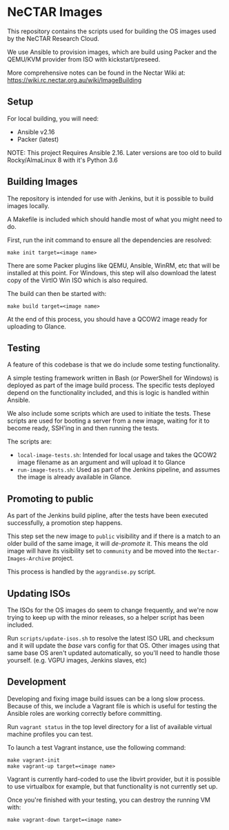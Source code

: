 NeCTAR Images
=============

This repository contains the scripts used for building the OS images
used by the NeCTAR Research Cloud.

We use Ansible to provision images, which are build using Packer and the
QEMU/KVM provider from ISO with kickstart/preseed.

More comprehensive notes can be found in the Nectar Wiki at:
https://wiki.rc.nectar.org.au/wiki/ImageBuilding


Setup
-----

For local building, you will need:
* Ansible v2.16
* Packer (latest)

NOTE: This project Requires Ansible 2.16. Later versions are too old to build
Rocky/AlmaLinux 8 with it's Python 3.6


Building Images
---------------

The repository is intended for use with Jenkins, but it is possible to build
images locally.

A Makefile is included which should handle most of what you might need to do.

First, run the init command to ensure all the dependencies are resolved:
```
make init target=<image name>
```

There are some Packer plugins like QEMU, Ansible, WinRM, etc that will be
installed at this point. For Windows, this step will also download the
latest copy of the VirtIO Win ISO which is also required.

The build can then be started with:
```
make build target=<image name>
```

At the end of this process, you should have a QCOW2 image ready for uploading
to Glance.


Testing
-------

A feature of this codebase is that we do include some testing functionality.

A simple testing framework written in Bash (or PowerShell for Windows) is
deployed as part of the image build process. The specific tests deployed
depend on the functionality included, and this is logic is handled within
Ansible.

We also include some scripts which are used to initiate the tests. These
scripts are used for booting a server from a new image, waiting for it to
become ready, SSH'ing in and then running the tests.

The scripts are:
* `local-image-tests.sh`: Intended for local usage and takes the QCOW2 image
filename as an argument and will upload it to Glance
* `run-image-tests.sh`: Used as part of the Jenkins pipeline, and assumes the
image is already available in Glance.


Promoting to public
-------------------

As part of the Jenkins build pipline, after the tests have been executed
successfully, a promotion step happens.

This step set the new image to `public` visibility and if there is a match to
an older build of the same image, it will _de-promote_ it. This means the
old image will have its visibility set to `community` and be moved into the
`Nectar-Images-Archive` project.

This process is handled by the `aggrandise.py` script.


Updating ISOs
-------------

The ISOs for the OS images do seem to change frequently, and we're now trying
to keep up with the minor releases, so a helper script has been included.

Run `scripts/update-isos.sh` to resolve the latest ISO URL and checksum and
it will update the *base* vars config for that OS. Other images using that same
base OS aren't updated automatically, so you'll need to handle those yourself.
(e.g. VGPU images, Jenkins slaves, etc)


Development
-------

Developing and fixing image build issues can be a long slow process.
Because of this, we include a Vagrant file is which is useful for testing the
Ansible roles are working correctly before committing.

Run `vagrant status` in the top level directory for a list of available
virtual machine profiles you can test.

To launch a test Vagrant instance, use the following command:
```
make vagrant-init
make vagrant-up target=<image name>
```

Vagrant is currently hard-coded to use the libvirt provider, but it is possible
to use virtualbox for example, but that functionality is not currently set up.

Once you're finished with your testing, you can destroy the running VM with:
```
make vagrant-down target=<image name>
```
